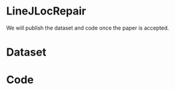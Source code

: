# LineJLocRepair

We will publish the dataset and code once the paper is accepted.

# Dataset



# Code
